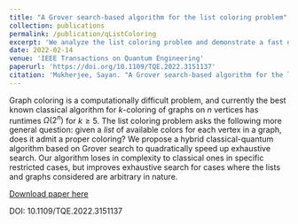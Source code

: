 ```yaml
---
title: "A Grover search-based algorithm for the list coloring problem"
collection: publications
permalink: /publication/qListColoring
excerpt: 'We analyze the list coloring problem and demonstrate a fast quantum algorithm for it.'
date: 2022-02-14
venue: 'IEEE Transactions on Quantum Engineering'
paperurl: 'https://doi.org/10.1109/TQE.2022.3151137'
citation: 'Mukherjee, Sayan. "A Grover search-based algorithm for the list coloring problem." <i>IEEE Transactions on Quantum Engineering</i> Volume 3 (2022).'
---
```

Graph coloring is a computationally difficult problem, and currently the best known classical algorithm for $k$-coloring of graphs on $n$ vertices has runtimes $\Omega(2^n)$ for $k\ge 5$. The list coloring problem asks the following more general question: given a _list_ of available colors for each vertex in a graph, does it admit a proper coloring? We propose a hybrid classical-quantum algorithm based on Grover search to quadratically speed up exhaustive search. Our algorithm loses in complexity to classical ones in specific restricted cases, but improves exhaustive search for cases where the lists and graphs considered are arbitrary in nature.

[Download paper here](https://ieeexplore.ieee.org/iel7/8924785/9669178/09713701.pdf)

DOI: 10.1109/TQE.2022.3151137
